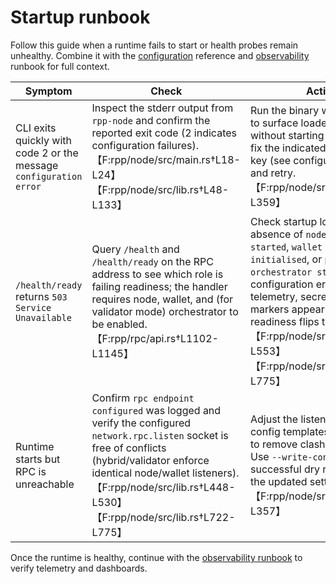 # Startup runbook

Follow this guide when a runtime fails to start or health probes remain unhealthy. Combine it with the
[configuration](../configuration.md) reference and [observability](observability.md) runbook for full
context.

| Symptom | Check | Action |
| --- | --- | --- |
| CLI exits quickly with code 2 or the message `configuration error` | Inspect the stderr output from `rpp-node` and confirm the reported exit code (2 indicates configuration failures).【F:rpp/node/src/main.rs†L18-L24】【F:rpp/node/src/lib.rs†L48-L133】 | Run the binary with `--dry-run` to surface loader errors without starting the runtime, fix the indicated configuration key (see configuration guide), and retry.【F:rpp/node/src/lib.rs†L258-L359】 |
| `/health/ready` returns `503 Service Unavailable` | Query `/health` and `/health/ready` on the RPC address to see which role is failing readiness; the handler requires node, wallet, and (for validator mode) orchestrator to be enabled.【F:rpp/rpc/api.rs†L1102-L1145】 | Check startup logs for the absence of `node runtime started`, `wallet runtime initialised`, or `pipeline orchestrator started`; resolve configuration errors (ports, telemetry, secrets) until all markers appear and readiness flips to `200`.【F:rpp/node/src/lib.rs†L442-L553】【F:rpp/node/src/lib.rs†L722-L775】 |
| Runtime starts but RPC is unreachable | Confirm `rpc endpoint configured` was logged and verify the configured `network.rpc.listen` socket is free of conflicts (hybrid/validator enforce identical node/wallet listeners).【F:rpp/node/src/lib.rs†L448-L530】【F:rpp/node/src/lib.rs†L722-L775】 | Adjust the listener ports in the config templates or CLI flags to remove clashes and restart. Use `--write-config` after a successful dry run to persist the updated settings.【F:rpp/node/src/lib.rs†L229-L357】 |

Once the runtime is healthy, continue with the [observability runbook](observability.md) to verify
telemetry and dashboards.

